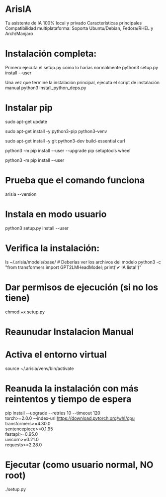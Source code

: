 # ArisIA
Tu asistente de IA 100% local y privado 
Características principales
Compatibilidad multiplataforma: Soporta Ubuntu/Debian, Fedora/RHEL y Arch/Manjaro

# Instalación completa:

Primero ejecuta el setup.py como lo harías normalmente
python3 setup.py install --user

Una vez que termine la instalación principal, ejecuta el script de instalación manual
python3 install_python_deps.py

# Instalar pip 
sudo apt-get update

sudo apt-get install -y python3-pip python3-venv

sudo apt-get install -y git python3-dev build-essential curl

python3 -m pip install --user --upgrade pip setuptools wheel

python3 -m pip install --user

# Prueba que el comando funciona
arisia --version

# Instala en modo usuario
python3 setup.py install --user

# Verifica la instalación:
ls ~/.arisia/models/base/  # Deberías ver los archivos del modelo
python3 -c "from transformers import GPT2LMHeadModel; print('✔ IA lista!')"

# Dar permisos de ejecución (si no los tiene)
chmod +x setup.py

# Reaunudar Instalacion Manual
# Activa el entorno virtual
source ~/.arisia/venv/bin/activate

# Reanuda la instalación con más reintentos y tiempo de espera
pip install --upgrade --retries 10 --timeout 120 \
torch>=2.0.0 --index-url https://download.pytorch.org/whl/cpu \
transformers>=4.30.0 \
sentencepiece>=0.1.95 \
fastapi>=0.95.0 \
uvicorn>=0.21.0 \
requests>=2.28.0

# Ejecutar (como usuario normal, NO root)
./setup.py

